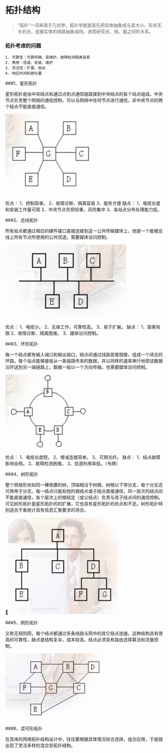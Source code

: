 # 拓扑结构
>“拓扑”一词来源于几何学，拓扑学就是首先把实体抽象成与其大小、形状无关的点，连接实体的线路抽象成线，进而研究点、线、面之间的关系。


### 拓扑考虑的问题

	1. 可靠性：可靠传输、易维护、故障检测隔离容易
	2. 费用：信道、安装、维护
	3. 灵活性：扩展、改动
	4. 响应时间和吞吐量


###1、星形拓扑

星形拓扑是由中央结点和通过点到点通信链路接到中央结点的各个站点组成。中央节点负责整个网络的通信控制，可以与网络中任何节点进行通信，非中央节点的两个结点不能直接通信。

![](media/14648719755096.jpg)


优点：
 	1、控制简单。
 	2、故障诊断、隔离容易
 	3、服务方便
缺点：
	1、电缆长度和安装工作量可观
	2、中央节点负担较重，风险集中
	3、各站点分布处理能力低。



###2、总线拓扑

所有站点都通过相应的硬件接口直接连接到这一公共传输媒体上，他是一个能被总线上所有节点所使用的公共信道。需要媒体访问控制。
	
![](media/14648725084440.jpg)


优点：
	1、电缆少。
	2、无缘工作，可靠性高。
	3、易于扩展。
缺点：
	1、距离有限
	2、故障诊断、隔离困难。
	3、媒体访问控制。


###3、环形拓扑

每一个结点都有输入端口和输出端口，结点间通过线路首尾相接，组成一个闭合的环路。每个站点能够接收从一条链路传来的数据，并以同样的速率串行地把该数据沿环送到另一端链路上，数据一般以一个方向传输。也需要媒体访问控制。

![](media/14648730380007.jpg)

优点：
	1、电缆长度短。
	2、增减连接简单。
	3、可用光纤。
缺点：
	1、结点故障影响全网。
	2、故障检测困难。
	3、信道利用率低。（令牌）	



###4、树形拓扑

整个网络形状如同一棵倒置的树，顶端相当于树根，树根以下带分支，每个分支还可再带子分支。每一结点只能和他的根结点或子结点直接通信，同一层次的结点间不能直接通信，各个层次上的根结定（或父结点）负责与其子结点间的通信控制。可见树形拓扑是星形拓扑的的扩展，它也具有星形拓扑的优点和不足。树形拓扑特别适合于象统计具有信息汇聚要求的场合。

![](media/14656157953675.jpg)


###5、网形拓扑

又称无规则网，每个结点都通过多条线路与网中的其它结点连接。这种结构具有很高的可靠性，缺点是结构复杂，成本较高，结点必须具有路由选择算法和流量控制。

![](media/14656160512551.jpg)



###6、混可形拓扑

在具体的网络拓扑结构设计中，往往要根据具体情况综合选择，组合应用，于是就出现了灵活多样的混合型拓扑结构。

